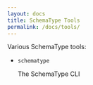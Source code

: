 ```yaml
---
layout: docs
title: SchemaType Tools
permalink: /docs/tools/
---
```


Various SchemaType tools:

* `schematype`

  The SchemaType CLI

